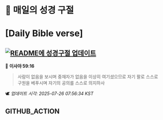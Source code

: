 # 🙏 매일의 성경 구절
# [Daily Bible verse]
## [![README에 성경구절 업데이트](https://github.com/DONGSUKA/first_test/actions/workflows/update-readme-bible.yml/badge.svg)](https://github.com/DONGSUKA/first_test/actions/workflows/update-readme-bible.yml)
<!-- START_BIBLE_VERSE -->
📖 **이사야 59:16**
> 사람이 없음을 보시며 중재자가 없음을 이상히 여기셨으므로 자기 팔로 스스로 구원을 베푸시며 자기의 공의를 스스로 의지하사

🕊️ _업데이트 시각: 2025-07-26 07:56:34 KST_
  <!-- END_BIBLE_VERSE -->
## GITHUB_ACTION
